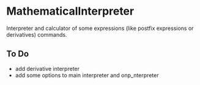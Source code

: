 # MathematicalInterpreter
Interpreter and calculator of some expressions (like postfix expressions or derivatives) commands.

## To Do
- add derivative interpreter
- add some options to main interpreter and onp_nterpreter
